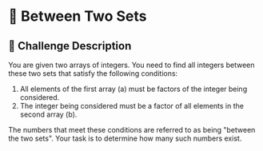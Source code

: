 # 🔢 Between Two Sets

## 📝 Challenge Description

You are given two arrays of integers. You need to find all integers between these two sets that satisfy the following conditions:

1. All elements of the first array (a) must be factors of the integer being considered.
2. The integer being considered must be a factor of all elements in the second array (b).

The numbers that meet these conditions are referred to as being "between the two sets". Your task is to determine how many such numbers exist.

